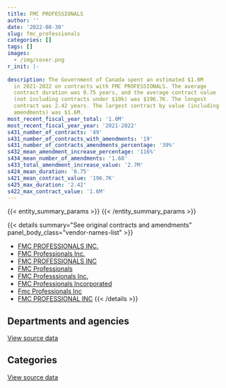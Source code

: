 ```yaml
---
title: FMC PROFESSIONALS
author: ''
date: '2022-08-30'
slug: fmc_professionals
categories: []
tags: []
images:
  - /img/cover.png
r_init: |-
  
description: The Government of Canada spent an estimated $1.0M
  in 2021-2022 on contracts with FMC PROFESSIONALS. The average
  contract duration was 0.75 years, and the average contract value
  (not including contracts under $10k) was $196.7K. The longest
  contract was 2.42 years. The largest contract by value (including
  amendments) was $1.6M.
most_recent_fiscal_year_total: '1.0M'
most_recent_fiscal_year_year: '2021-2022'
s431_number_of_contracts: '49'
s431_number_of_contracts_with_amendments: '19'
s431_number_of_contracts_amendments_percentage: '39%'
s432_mean_amendment_increase_percentage: '116%'
s434_mean_number_of_amendments: '1.68'
s433_total_amendment_increase_value: '2.7M'
s424_mean_duration: '0.75'
s421_mean_contract_value: '196.7K'
s425_max_duration: '2.42'
s422_max_contract_value: '1.6M'
---
```


<script src="/rmarkdown-libs/htmlwidgets/htmlwidgets.js"></script>
<link href="/rmarkdown-libs/datatables-css/datatables-crosstalk.css" rel="stylesheet" />
<script src="/rmarkdown-libs/datatables-binding/datatables.js"></script>
<script src="/rmarkdown-libs/jquery/jquery-3.6.0.min.js"></script>
<link href="/rmarkdown-libs/dt-core-bootstrap/css/dataTables.bootstrap.min.css" rel="stylesheet" />
<link href="/rmarkdown-libs/dt-core-bootstrap/css/dataTables.bootstrap.extra.css" rel="stylesheet" />
<script src="/rmarkdown-libs/dt-core-bootstrap/js/jquery.dataTables.min.js"></script>
<script src="/rmarkdown-libs/dt-core-bootstrap/js/dataTables.bootstrap.min.js"></script>
<link href="/rmarkdown-libs/crosstalk/css/crosstalk.min.css" rel="stylesheet" />
<script src="/rmarkdown-libs/crosstalk/js/crosstalk.min.js"></script>
<script src="/rmarkdown-libs/htmlwidgets/htmlwidgets.js"></script>
<link href="/rmarkdown-libs/datatables-css/datatables-crosstalk.css" rel="stylesheet" />
<script src="/rmarkdown-libs/datatables-binding/datatables.js"></script>
<script src="/rmarkdown-libs/jquery/jquery-3.6.0.min.js"></script>
<link href="/rmarkdown-libs/dt-core-bootstrap/css/dataTables.bootstrap.min.css" rel="stylesheet" />
<link href="/rmarkdown-libs/dt-core-bootstrap/css/dataTables.bootstrap.extra.css" rel="stylesheet" />
<script src="/rmarkdown-libs/dt-core-bootstrap/js/jquery.dataTables.min.js"></script>
<script src="/rmarkdown-libs/dt-core-bootstrap/js/dataTables.bootstrap.min.js"></script>
<link href="/rmarkdown-libs/crosstalk/css/crosstalk.min.css" rel="stylesheet" />
<script src="/rmarkdown-libs/crosstalk/js/crosstalk.min.js"></script>

{{< entity_summary_params >}}
{{< /entity_summary_params >}}

{{< details summary="See original contracts and amendments" panel_body_class="vendor-names-list" >}}
- [FMC PROFESSIONALS INC.](https://search.open.canada.ca/en/ct/?sort=contract_value_f%20desc&page=1&search_text=%22FMC%20PROFESSIONALS%20INC.%22)
- [FMC Professionals Inc.](https://search.open.canada.ca/en/ct/?sort=contract_value_f%20desc&page=1&search_text=%22FMC%20Professionals%20Inc.%22)
- [FMC PROFESSIONALS INC](https://search.open.canada.ca/en/ct/?sort=contract_value_f%20desc&page=1&search_text=%22FMC%20PROFESSIONALS%20INC%22)
- [FMC Professionals](https://search.open.canada.ca/en/ct/?sort=contract_value_f%20desc&page=1&search_text=%22FMC%20Professionals%22)
- [FMC Professsionals Inc.](https://search.open.canada.ca/en/ct/?sort=contract_value_f%20desc&page=1&search_text=%22FMC%20Professsionals%20Inc.%22)
- [FMC Professionals Incorporated](https://search.open.canada.ca/en/ct/?sort=contract_value_f%20desc&page=1&search_text=%22FMC%20Professionals%20Incorporated%22)
- [Fmc Professionals Inc](https://search.open.canada.ca/en/ct/?sort=contract_value_f%20desc&page=1&search_text=%22Fmc%20Professionals%20Inc%22)
- [FMC PROFESSIONAL INC](https://search.open.canada.ca/en/ct/?sort=contract_value_f%20desc&page=1&search_text=%22FMC%20PROFESSIONAL%20INC%22)
{{< /details >}}

## Departments and agencies

<div id="htmlwidget-1" style="width:100%;height:auto;" class="datatables html-widget"></div>
<script type="application/json" data-for="htmlwidget-1">{"x":{"style":"bootstrap","filter":"none","vertical":false,"data":[["<a href=\"/departments/aandc-aadnc/\">Crown-Indigenous Relations and Northern Affairs Canada<\/a>","<a href=\"/departments/cas-satj/\">Courts Administration Service<\/a>","<a href=\"/departments/cic/\">Immigration, Refugees and Citizenship Canada<\/a>","<a href=\"/departments/cra-arc/\">Canada Revenue Agency<\/a>","<a href=\"/departments/csc-scc/\">Correctional Service of Canada<\/a>","<a href=\"/departments/cta-otc/\">Canadian Transportation Agency<\/a>","<a href=\"/departments/dnd-mdn/\">National Defence<\/a>","<a href=\"/departments/ec/\">Environment and Climate Change Canada<\/a>","<a href=\"/departments/hc-sc/\">Health Canada<\/a>","<a href=\"/departments/infc/\">Infrastructure Canada<\/a>","<a href=\"/departments/jus/\">Department of Justice Canada<\/a>","<a href=\"/departments/nrcan-rncan/\">Natural Resources Canada<\/a>","<a href=\"/departments/oic-ci/\">Office of the Information Commissioner of Canada<\/a>","<a href=\"/departments/opc-cpvp/\">Office of the Privacy Commissioner of Canada<\/a>","<a href=\"/departments/pbc-clcc/\">Parole Board of Canada<\/a>","<a href=\"/departments/pco-bcp/\">Privy Council Office<\/a>","<a href=\"/departments/pwgsc-tpsgc/\">Public Services and Procurement Canada<\/a>","<a href=\"/departments/swc-cfc/\">Status of Women Canada<\/a>"],[0,null,null,29917.22,null,11300,1462790.48,null,719193.22,108667.35,null,7575.61,106760.54,119230.81,null,111014.03,97298.4,4069.34],[39940.73,37267.9,106267.18,68441.13,77970,null,493570.41,25150.78,401906.16,null,0,null,163753.01,41560.46,20622.5,null,null,null],[null,62398.1,null,69418.87,null,null,null,null,684567.89,null,0,null,null,null,36442.5,null,null,null],[null,null,null,132210,null,null,null,null,836343.91,null,null,null,null,39768.01,null,null,null,null]],"container":"<table class=\"table table-striped table-hover row-border order-column display\">\n  <thead>\n    <tr>\n      <th>Department<\/th>\n      <th>2018-2019<\/th>\n      <th>2019-2020<\/th>\n      <th>2020-2021<\/th>\n      <th>2021-2022<\/th>\n    <\/tr>\n  <\/thead>\n<\/table>","options":{"order":[[4,"desc"]],"pageLength":10,"autoWidth":true,"columnDefs":[{"targets":1,"render":"function(data, type, row, meta) {\n    return type !== 'display' ? data : DTWidget.formatCurrency(data, \"$\", 2, 3, \",\", \".\", true, null);\n  }"},{"targets":2,"render":"function(data, type, row, meta) {\n    return type !== 'display' ? data : DTWidget.formatCurrency(data, \"$\", 2, 3, \",\", \".\", true, null);\n  }"},{"targets":3,"render":"function(data, type, row, meta) {\n    return type !== 'display' ? data : DTWidget.formatCurrency(data, \"$\", 2, 3, \",\", \".\", true, null);\n  }"},{"targets":4,"render":"function(data, type, row, meta) {\n    return type !== 'display' ? data : DTWidget.formatCurrency(data, \"$\", 2, 3, \",\", \".\", true, null);\n  }"},{"width":"16%","targets":[1,2,3,4]},{"className":"dt-right","targets":[1,2,3,4]}],"orderClasses":false}},"evals":["options.columnDefs.0.render","options.columnDefs.1.render","options.columnDefs.2.render","options.columnDefs.3.render"],"jsHooks":[]}</script>
<p class="text-right">
<a href="https://github.com/GoC-Spending/contracts-data/tree/main/data/out/vendors/fmc_professionals/summary_by_fiscal_year_by_department.csv" class="source-data-link btn btn-link">View source data</a>
</p>

## Categories

<div id="htmlwidget-2" style="width:100%;height:auto;" class="datatables html-widget"></div>
<script type="application/json" data-for="htmlwidget-2">{"x":{"style":"bootstrap","filter":"none","vertical":false,"data":[["<a href=\"/categories/professional_services/\">Professional services<\/a>","<a href=\"/categories/human_capital/\">Human capital<\/a>"],[2777817.02,null],[1451299.48,25150.78],[852827.35,null],[1008321.92,null]],"container":"<table class=\"table table-striped table-hover row-border order-column display\">\n  <thead>\n    <tr>\n      <th>Category<\/th>\n      <th>2018-2019<\/th>\n      <th>2019-2020<\/th>\n      <th>2020-2021<\/th>\n      <th>2021-2022<\/th>\n    <\/tr>\n  <\/thead>\n<\/table>","options":{"order":[[4,"desc"]],"dom":"t","pageLength":30,"autoWidth":true,"columnDefs":[{"targets":1,"render":"function(data, type, row, meta) {\n    return type !== 'display' ? data : DTWidget.formatCurrency(data, \"$\", 2, 3, \",\", \".\", true, null);\n  }"},{"targets":2,"render":"function(data, type, row, meta) {\n    return type !== 'display' ? data : DTWidget.formatCurrency(data, \"$\", 2, 3, \",\", \".\", true, null);\n  }"},{"targets":3,"render":"function(data, type, row, meta) {\n    return type !== 'display' ? data : DTWidget.formatCurrency(data, \"$\", 2, 3, \",\", \".\", true, null);\n  }"},{"targets":4,"render":"function(data, type, row, meta) {\n    return type !== 'display' ? data : DTWidget.formatCurrency(data, \"$\", 2, 3, \",\", \".\", true, null);\n  }"},{"width":"16%","targets":[1,2,3,4]},{"className":"dt-right","targets":[1,2,3,4]}],"orderClasses":false,"lengthMenu":[10,25,30,50,100]}},"evals":["options.columnDefs.0.render","options.columnDefs.1.render","options.columnDefs.2.render","options.columnDefs.3.render"],"jsHooks":[]}</script>
<p class="text-right">
<a href="https://github.com/GoC-Spending/contracts-data/tree/main/data/out/vendors/fmc_professionals/summary_by_fiscal_year_by_category.csv" class="source-data-link btn btn-link">View source data</a>
</p>
